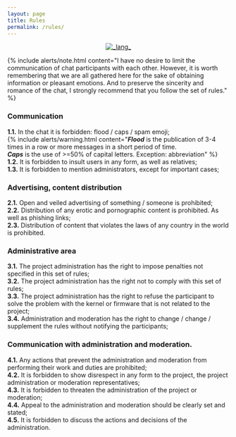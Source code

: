 ```yaml
---
layout: page
title: Rules
permalink: /rules/
---
```


<div align="center">
  <!-- Lang -->
	<a href="https://www.craft-rom.pp.ua/ru/rules/"><img src="https://img.shields.io/badge/languages-RUSSIAN-success?longCache=true&style=flat-square"
      alt="_lang_" /></a></div>
	  
{% include alerts/note.html content="I have no desire to limit the communication of chat participants with each other.
However, it is worth remembering that we are all gathered here for the sake of obtaining information or pleasant emotions.
And to preserve the sincerity and romance of the chat, I strongly recommend that you follow the set of rules." %}

### Communication
**1.1.**  In the chat it is forbidden: flood / caps / spam emoji;<br>
{% include alerts/warning.html content="**_Flood_**  is the publication of 3-4 times in a row or more messages in a short period of time.<br>
 **_Caps_**  is the use of >=50% of capital letters. Exception: abbreviation" %} <br>
**1.2.**  It is forbidden to insult users in any form, as well as relatives;<br>
**1.3.**  It is forbidden to mention administrators, except for important cases;<br>
 
### Advertising, content distribution
**2.1.**  Open and veiled advertising of something / someone is prohibited;<br>
**2.2.**  Distribution of any erotic and pornographic content is prohibited.  As well as phishing links;<br>
**2.3.**  Distribution of content that violates the laws of any country in the world is prohibited.<br>

### Administrative area
**3.1.**  The project administration has the right to impose penalties not specified in this set of rules;<br>
**3.2.**  The project administration has the right not to comply with this set of rules;<br>
**3.3.**  The project administration has the right to refuse the participant to solve the problem with the kernel or firmware that is not related to the project;<br>
**3.4.**  Administration and moderation has the right to change / change / supplement the rules without notifying the participants;<br>

### Communication with administration and moderation.
**4.1.**  Any actions that prevent the administration and moderation from performing their work and duties are prohibited;<br>
**4.2.**  It is forbidden to show disrespect in any form to the project, the project administration or moderation representatives;<br>
**4.3.**  It is forbidden to threaten the administration of the project or moderation;<br>
**4.4.**  Appeal to the administration and moderation should be clearly set and stated;<br>
**4.5.**  It is forbidden to discuss the actions and decisions of the administration.<br>